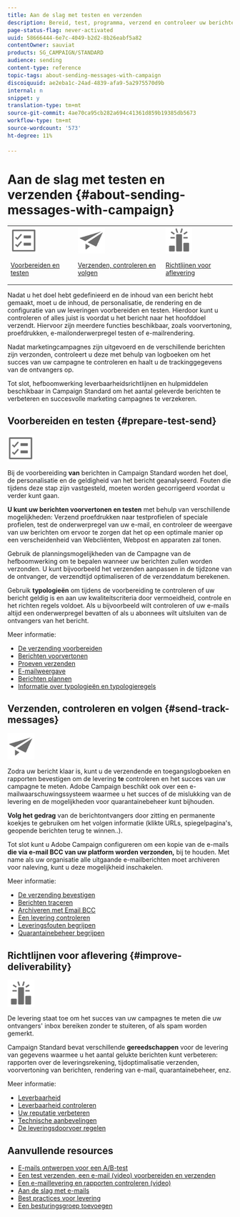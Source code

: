 ```yaml
---
title: Aan de slag met testen en verzenden
description: Bereid, test, programma, verzend en controleer uw berichten.
page-status-flag: never-activated
uuid: 58666444-6e7c-4049-b2d2-8b26eabf5a82
contentOwner: sauviat
products: SG_CAMPAIGN/STANDARD
audience: sending
content-type: reference
topic-tags: about-sending-messages-with-campaign
discoiquuid: ae2eba1c-24ad-4839-afa9-5a2975570d9b
internal: n
snippet: y
translation-type: tm+mt
source-git-commit: 4ae70ca95cb282a694c41361d859b19385db5673
workflow-type: tm+mt
source-wordcount: '573'
ht-degree: 11%

---
```



# Aan de slag met testen en verzenden {#about-sending-messages-with-campaign}

<table>
<tr>
<td><img src="assets/do-not-localize/icon_prepare.svg" width="60px"><p><a href="#prepare-test-send">Voorbereiden en testen</a></p></td>
<td><img src="assets/do-not-localize/icon_send.svg" width="60px"><p><a href="#send-track-messages">Verzenden, controleren en volgen</a></p></td>
<td><img src="assets/do-not-localize/icon_deliverability.svg" width="60px"><p><a href="#improve-deliverability">Richtlijnen voor aflevering</a></p></td></tr>
</table>

Nadat u het doel hebt gedefinieerd en de inhoud van een bericht hebt gemaakt, moet u de inhoud, de personalisatie, de rendering en de configuratie van uw leveringen voorbereiden en testen. Hierdoor kunt u controleren of alles juist is voordat u het bericht naar het hoofddoel verzendt. Hiervoor zijn meerdere functies beschikbaar, zoals voorvertoning, proefdrukken, e-mailonderwerpregel testen of e-mailrendering.

Nadat marketingcampagnes zijn uitgevoerd en de verschillende berichten zijn verzonden, controleert u deze met behulp van logboeken om het succes van uw campagne te controleren en haalt u de trackinggegevens van de ontvangers op.

Tot slot, hefboomwerking leverbaarheidsrichtlijnen en hulpmiddelen beschikbaar in Campaign Standard om het aantal geleverde berichten te verbeteren en succesvolle marketing campagnes te verzekeren.

## Voorbereiden en testen {#prepare-test-send}

<img src="assets/do-not-localize/icon_prepare.svg" width="60px">

Bij de voorbereiding **van** berichten in Campaign Standard worden het doel, de personalisatie en de geldigheid van het bericht geanalyseerd. Fouten die tijdens deze stap zijn vastgesteld, moeten worden gecorrigeerd voordat u verder kunt gaan.

**U kunt uw berichten voorvertonen en testen** met behulp van verschillende mogelijkheden: Verzend proefdrukken naar testprofielen of speciale profielen, test de onderwerpregel van uw e-mail, en controleer de weergave van uw berichten om ervoor te zorgen dat het op een optimale manier op een verscheidenheid van Webcliënten, Webpost en apparaten zal tonen.

Gebruik de planningsmogelijkheden van de Campagne van de hefboomwerking om te bepalen wanneer uw berichten zullen worden verzonden. U kunt bijvoorbeeld het verzenden aanpassen in de tijdzone van de ontvanger, de verzendtijd optimaliseren of de verzenddatum berekenen.

Gebruik **typologieën** om tijdens de voorbereiding te controleren of uw bericht geldig is en aan uw kwaliteitscriteria door vermoeidheid, controle en het richten regels voldoet. Als u bijvoorbeeld wilt controleren of uw e-mails altijd een onderwerpregel bevatten of als u abonnees wilt uitsluiten van de ontvangers van het bericht.

Meer informatie:

* [De verzending voorbereiden](../../sending/using/preparing-the-send.md)
* [Berichten voorvertonen](../../sending/using/previewing-messages.md)
* [Proeven verzenden](../../sending/using/sending-proofs.md)
* [E-mailweergave](../../sending/using/email-rendering.md)
* [Berichten plannen](../../sending/using/about-scheduling-messages.md)
* [Informatie over typologieën en typologieregels](../../sending/using/about-typology-rules.md)

## Verzenden, controleren en volgen {#send-track-messages}

<img src="assets/do-not-localize/icon_send.svg"  width="60px">

Zodra uw bericht klaar is, kunt u de verzendende en toegangslogboeken en rapporten bevestigen om de levering **te** controleren en het succes van uw campagne te meten. Adobe Campaign beschikt ook over een e-mailwaarschuwingssysteem waarmee u het succes of de mislukking van de levering en de mogelijkheden voor quarantainebeheer kunt bijhouden.

**Volg het gedrag** van de berichtontvangers door zitting en permanente koekjes te gebruiken om het volgen informatie (klikte URLs, spiegelpagina&#39;s, geopende berichten terug te winnen..).

Tot slot kunt u Adobe Campaign configureren om een kopie van de e-mails **die via e-mail BCC van uw platform worden verzonden,** bij te houden. Met name als uw organisatie alle uitgaande e-mailberichten moet archiveren voor naleving, kunt u deze mogelijkheid inschakelen.

Meer informatie:

* [De verzending bevestigen](../../sending/using/confirming-the-send.md)
* [Berichten traceren](../../sending/using/tracking-messages.md)
* [Archiveren met Email BCC](../../sending/using/archiving.md)
* [Een levering controleren](../../sending/using/monitoring-a-delivery.md)
* [Leveringsfouten begrijpen](../../sending/using/understanding-delivery-failures.md)
* [Quarantainebeheer begrijpen](../../sending/using/understanding-quarantine-management.md)

## Richtlijnen voor aflevering {#improve-deliverability}

<img src="assets/do-not-localize/icon_deliverability.svg"  width="60px">

De levering staat toe om het succes van uw campagnes te meten die uw ontvangers&#39; inbox bereiken zonder te stuiteren, of als spam worden gemerkt.

Campaign Standard bevat verschillende **gereedschappen** voor de levering van gegevens waarmee u het aantal gelukte berichten kunt verbeteren: rapporten over de leveringsrekening, tijdoptimalisatie verzenden, voorvertoning van berichten, rendering van e-mail, quarantainebeheer, enz.

Meer informatie:

* [Leverbaarheid](../../sending/using/about-deliverability.md)
* [Leverbaarheid controleren](../../sending/using/monitor-deliverability.md)
* [Uw reputatie verbeteren](../../sending/using/improving-reputation.md)
* [Technische aanbevelingen](../../sending/using/technical-recommendations.md)
* [De leveringsdoorvoer regelen](../../reporting/using/delivery-throughput.md)

## Aanvullende resources

* [E-mails ontwerpen voor een A/B-test](../../channels/using/designing-an-a-b-test-email.md)
* [Een test verzenden, een e-mail (video) voorbereiden en verzenden](https://docs.adobe.com/content/help/en/campaign-standard-learn/tutorials/communication-channels/email/sending-test-preparing-sending-email.html)
* [Een e-maillevering en rapporten controleren (video)](https://docs.adobe.com/content/help/en/campaign-standard-learn/tutorials/communication-channels/email/reviewing-personalized-email-delivery-and-reports.html)
* [Aan de slag met e-mails](https://helpx.adobe.com/campaign/kb/acs-get-started-with-emails.html)
* [Best practices voor levering](../../sending/using/delivery-best-practices.md)
* [Een besturingsgroep toevoegen](../../sending/using/control-group.md)
